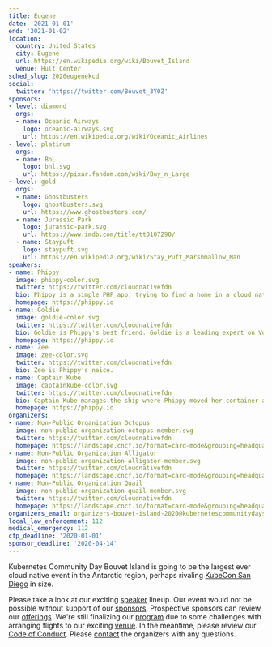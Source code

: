 ```yaml
---
title: Eugene
date: '2021-01-01'
end: '2021-01-02'
location:
  country: United States
  city: Eugene
  url: https://en.wikipedia.org/wiki/Bouvet_Island
  venue: Hult Center
sched_slug: 2020eugenekcd
social:
  twitter: 'https://twitter.com/Bouvet_3Y0Z'
sponsors:
- level: diamond
  orgs:
  - name: Oceanic Airways
    logo: oceanic-airways.svg
    url: https://en.wikipedia.org/wiki/Oceanic_Airlines
- level: platinum
  orgs:
  - name: BnL
    logo: bnl.svg
    url: https://pixar.fandom.com/wiki/Buy_n_Large
- level: gold
  orgs:
  - name: Ghostbusters
    logo: ghostbusters.svg
    url: https://www.ghostbusters.com/
  - name: Jurassic Park
    logo: jurassic-park.svg
    url: https://www.imdb.com/title/tt0107290/
  - name: Staypuft
    logo: staypuft.svg
    url: https://en.wikipedia.org/wiki/Stay_Puft_Marshmallow_Man
speakers:
- name: Phippy
  image: phippy-color.svg
  twitter: https://twitter.com/cloudnativefdn
  bio: Phippy is a simple PHP app, trying to find a home in a cloud native world.
  homepage: https://phippy.io
- name: Goldie
  image: goldie-color.svg
  twitter: https://twitter.com/cloudnativefdn
  bio: Goldie is Phippy's best friend. Goldie is a leading expert on Volumes, which represent a location where containers can access and store information.
  homepage: https://phippy.io
- name: Zee
  image: zee-color.svg
  twitter: https://twitter.com/cloudnativefdn
  bio: Zee is Phippy's neice.
- name: Captain Kube
  image: captainkube-color.svg
  twitter: https://twitter.com/cloudnativefdn
  bio: Captain Kube manages the ship where Phippy moved her container and is an expert on the Kubernetes project.
  homepage: https://phippy.io
organizers:
- name: Non-Public Organization Octopus
  image: non-public-organization-octopus-member.svg
  twitter: https://twitter.com/cloudnativefdn
  homepage: https://landscape.cncf.io/format=card-mode&grouping=headquarters&headquarters=bouvet-island-antarctica
- name: Non-Public Organization Alligator
  image: non-public-organization-alligator-member.svg
  twitter: https://twitter.com/cloudnativefdn
  homepage: https://landscape.cncf.io/format=card-mode&grouping=headquarters&headquarters=bouvet-island-antarctica
- name: Non-Public Organization Quail
  image: non-public-organization-quail-member.svg
  twitter: https://twitter.com/cloudnativefdn
  homepage: https://landscape.cncf.io/format=card-mode&grouping=headquarters&headquarters=bouvet-island-antarctica
organizers_email: organizers-bouvet-island-2020@kubernetescommunitydays.org
local_law_enforcement: 112
medical_emergency: 112
cfp_deadline: '2020-01-01'
sponsor_deadline: '2020-04-14'
---
```


Kubernetes Community Day Bouvet Island is going to be the largest ever cloud native event in the Antarctic region, perhaps rivaling [KubeCon San Diego](https://events.linuxfoundation.org/events/kubecon-cloudnativecon-north-america-2019/) in size.

Please take a look at our exciting [speaker](speakers) lineup. Our event would not be possible without support of our [sponsors](sponsor). Prospective sponsors can review our [offerings](sponsor-form). We're still finalizing our [program](program) due to some challenges with arranging flights to our exciting [venue](venue). In the meantime, please review our [Code of Conduct](/code-of-conduct). Please [contact](contact) the organizers with any questions.

